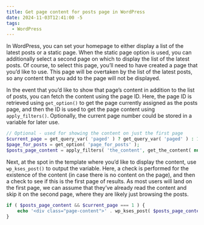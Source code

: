 ```yaml
---
title: Get page content for posts page in WordPress
date: 2024-11-03T12:41:00 -5
tags:
  - WordPress
---
```

In WordPress, you can set your homepage to either display a list of the latest posts or a static page. When the static page option is used, you can additionally select a second page on which to display the list of the latest posts. Of course, to select this page, you’ll need to have created a page that you’d like to use. This page will be overtaken by the list of the latest posts, so any content that you add to the page will not be displayed.

In the event that you’d like to show that page’s content in addition to the list of posts, you can fetch the content using the page ID. Here, the page ID is retrieved using `get_option()` to get the page currently assigned as the posts page, and then the ID is used to get the page content using `apply_filters()`. Optionally, the current page number could be stored in a variable for later use.

```php
// Optional - used for showing the content on just the first page
$current_page = get_query_var( 'paged' ) ? get_query_var( 'paged' ) : 1;
$page_for_posts = get_option( 'page_for_posts' );
$posts_page_content = apply_filters( 'the_content', get_the_content( null, false, $page_for_posts ) );
```

Next, at the spot in the template where you’d like to display the content, use `wp_kses_post()` to output the variable. Here, a check is performed for the existence of the content (in case there is no content on the page), and then a check to see if this is the first page of results. As most users will land on the first page, we can assume that they’ve already read the content and skip it on the second page, where they are likely just browsing the posts.

```php
if ( $posts_page_content && $current_page === 1 ) {
	echo '<div class="page-content">' . wp_kses_post( $posts_page_content ) . '</div>';
}
```